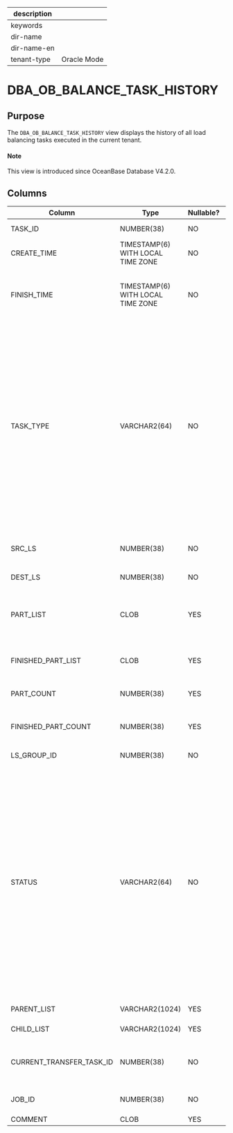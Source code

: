 |description||
|---|---|
|keywords||
|dir-name||
|dir-name-en||
|tenant-type|Oracle Mode|

# DBA_OB_BALANCE_TASK_HISTORY

## Purpose

The `DBA_OB_BALANCE_TASK_HISTORY` view displays the history of all load balancing tasks executed in the current tenant. 

<main id="notice" type='explain'>
  <h4>Note</h4>
  <p>This view is introduced since OceanBase Database V4.2.0. </p>
</main>

## Columns

| **Column** | **Type** | **Nullable?** | **Description** |
| --- | --- | --- | --- |
| TASK_ID | NUMBER(38) | NO | The ID of the load balancing task. |
| CREATE_TIME | TIMESTAMP(6) WITH LOCAL TIME ZONE | NO | The start time of the task. |
| FINISH_TIME | TIMESTAMP(6) WITH LOCAL TIME ZONE | NO | The end time of the task, which can be the time when the task was executed or canceled. |
| TASK_TYPE | VARCHAR2(64) | NO | The type of the task. Valid values: <ul><li>`LS_SPLIT`: Split log streams to implement load balancing.  </li><li>`LS_ALTER`: Modify log stream properties to implement load balancing. </li><li>`LS_MERGE`: Merge log streams to implement load balancing. </li><li>`LS_TRANSFER`: Transfer log streams to implement load balancing. </li></ul> |
| SRC_LS | NUMBER(38) | NO | The source log stream, which is generated at the data source. |
| DEST_LS | NUMBER(38) | NO | The destination log stream. |
| PART_LIST | CLOB | YES | The list of partitions, including user table partitions and global index partitions. |
| FINISHED_PART_LIST | CLOB | YES | The list of partitions for which load balancing has been completed. |
| PART_COUNT | NUMBER(38) | YES | The number of partitions in the partition list. |
| FINISHED_PART_COUNT | NUMBER(38) | YES | The number of partitions for which load balancing has been completed. |
| LS_GROUP_ID | NUMBER(38) | NO | The ID of the log stream group. |
| STATUS | VARCHAR2(64) | NO | The status of the task. Valid values:<ul><li>`INIT`: The task is being created.  </li><li>`CREATE_LS`: A log stream is being created. </li><li>`ALTER_LS`: Log stream properties are being modified. </li><li>`SET_LS_MERGING`: Log streams are being merged. </li><li>`DROP_LS`: A log stream is being dropped. </li><li>`COMPLETED`: The task is executed. </li><li>`CANCELED`: The task is canceled. </li></ul> |
| PARENT_LIST | VARCHAR2(1024) | YES | The list of parent tasks. |
| CHILD_LIST | VARCHAR2(1024) | YES | The list of subtasks. |
| CURRENT_TRANSFER_TASK_ID | NUMBER(38) | NO | The ID of the transfer task triggered by the current load balancing task. |
| JOB_ID | NUMBER(38) | NO | The ID of the job to which the current task belongs. |
| COMMENT | CLOB | YES | The comments. |
